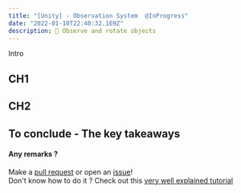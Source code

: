 ```yaml
---
title: "[Unity] - Observation System  @InProgress"
date: "2022-01-10T22:40:32.169Z"
description: 🧐 Observe and rotate objects
---
```


Intro

## CH1

## CH2

## To conclude - The key takeaways

#### Any remarks ?

Make a [pull request](https://github.com/ackermannQ/quentinackermann) or open an [issue](https://github.com/ackermannQ/quentinackermann/issues)!  
Don't know how to do it ? Check out this [very well explained tutorial](https://opensource.com/article/19/7/create-pull-request-github)
